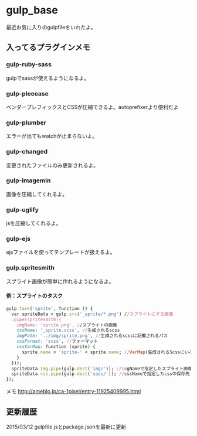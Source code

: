 gulp_base
=========




最近お気に入りのgulpfileをいれたよ。

## 入ってるプラグインメモ

### gulp-ruby-sass
gulpでsassが使えるようになるよ。

### gulp-pleeease
ベンダープレフィックスとCSSが圧縮できるよ。autoprefixerより便利だよ

### gulp-plumber
エラーが出てもwatchが止まらないよ。

### gulp-changed
変更されたファイルのみ更新されるよ。

### gulp-imagemin
画像を圧縮してくれるよ。

### gulp-uglify
jsを圧縮してくれるよ。

### gulp-ejs
ejsファイルを使ってテンプレートが扱えるよ。

### gulp.spritesmith
スプライト画像が簡単に作れるようになるよ。

#### 例：スプライトのタスク

```rb
gulp.task('sprite', function () {
  var spriteData = gulp.src('_sprite/*.png') //スプライトにする画像
  .pipe(spritesmith({
    imgName: 'sprite.png', //スプライトの画像
    cssName: '_sprite.scss', //生成されるscss
    imgPath: '../img/sprite.png', //生成されるscssに記載されるパス
    cssFormat: 'scss', //フォーマット
    cssVarMap: function (sprite) {
      sprite.name = 'sprite-' + sprite.name; //VarMap(生成されるScssにいろいろな変数の一覧を生成)
    }
  }));
  spriteData.img.pipe(gulp.dest('img/')); //imgNameで指定したスプライト画像の保存先
  spriteData.css.pipe(gulp.dest('sass/')); //cssNameで指定したcssの保存先
});
```

メモ
http://ameblo.jp/ca-1pixel/entry-11925409995.html

## 更新履歴
2015/03/12 gulpfile.jsとpackage.jsonを最新に更新

